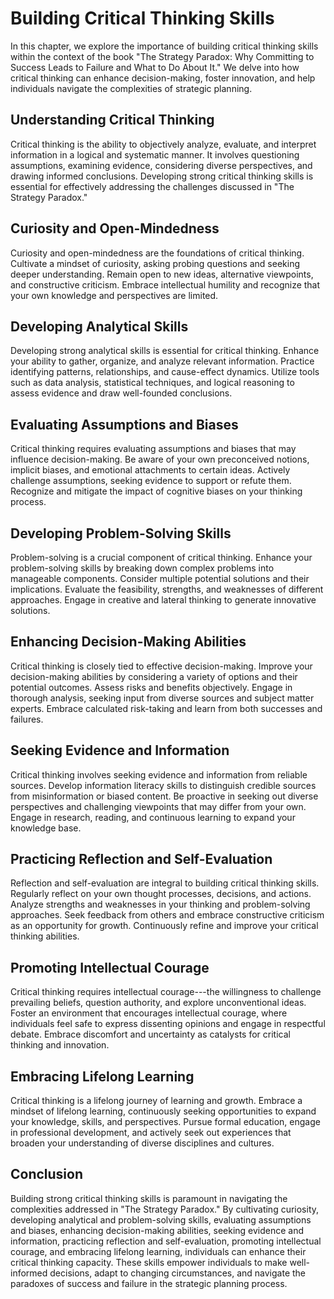 Building Critical Thinking Skills
==========================================

In this chapter, we explore the importance of building critical thinking skills within the context of the book "The Strategy Paradox: Why Committing to Success Leads to Failure and What to Do About It." We delve into how critical thinking can enhance decision-making, foster innovation, and help individuals navigate the complexities of strategic planning.

Understanding Critical Thinking
-------------------------------

Critical thinking is the ability to objectively analyze, evaluate, and interpret information in a logical and systematic manner. It involves questioning assumptions, examining evidence, considering diverse perspectives, and drawing informed conclusions. Developing strong critical thinking skills is essential for effectively addressing the challenges discussed in "The Strategy Paradox."

## Curiosity and Open-Mindedness

Curiosity and open-mindedness are the foundations of critical thinking. Cultivate a mindset of curiosity, asking probing questions and seeking deeper understanding. Remain open to new ideas, alternative viewpoints, and constructive criticism. Embrace intellectual humility and recognize that your own knowledge and perspectives are limited.

## Developing Analytical Skills

Developing strong analytical skills is essential for critical thinking. Enhance your ability to gather, organize, and analyze relevant information. Practice identifying patterns, relationships, and cause-effect dynamics. Utilize tools such as data analysis, statistical techniques, and logical reasoning to assess evidence and draw well-founded conclusions.

## Evaluating Assumptions and Biases

Critical thinking requires evaluating assumptions and biases that may influence decision-making. Be aware of your own preconceived notions, implicit biases, and emotional attachments to certain ideas. Actively challenge assumptions, seeking evidence to support or refute them. Recognize and mitigate the impact of cognitive biases on your thinking process.

## Developing Problem-Solving Skills

Problem-solving is a crucial component of critical thinking. Enhance your problem-solving skills by breaking down complex problems into manageable components. Consider multiple potential solutions and their implications. Evaluate the feasibility, strengths, and weaknesses of different approaches. Engage in creative and lateral thinking to generate innovative solutions.

## Enhancing Decision-Making Abilities

Critical thinking is closely tied to effective decision-making. Improve your decision-making abilities by considering a variety of options and their potential outcomes. Assess risks and benefits objectively. Engage in thorough analysis, seeking input from diverse sources and subject matter experts. Embrace calculated risk-taking and learn from both successes and failures.

## Seeking Evidence and Information

Critical thinking involves seeking evidence and information from reliable sources. Develop information literacy skills to distinguish credible sources from misinformation or biased content. Be proactive in seeking out diverse perspectives and challenging viewpoints that may differ from your own. Engage in research, reading, and continuous learning to expand your knowledge base.

## Practicing Reflection and Self-Evaluation

Reflection and self-evaluation are integral to building critical thinking skills. Regularly reflect on your own thought processes, decisions, and actions. Analyze strengths and weaknesses in your thinking and problem-solving approaches. Seek feedback from others and embrace constructive criticism as an opportunity for growth. Continuously refine and improve your critical thinking abilities.

## Promoting Intellectual Courage

Critical thinking requires intellectual courage---the willingness to challenge prevailing beliefs, question authority, and explore unconventional ideas. Foster an environment that encourages intellectual courage, where individuals feel safe to express dissenting opinions and engage in respectful debate. Embrace discomfort and uncertainty as catalysts for critical thinking and innovation.

## Embracing Lifelong Learning

Critical thinking is a lifelong journey of learning and growth. Embrace a mindset of lifelong learning, continuously seeking opportunities to expand your knowledge, skills, and perspectives. Pursue formal education, engage in professional development, and actively seek out experiences that broaden your understanding of diverse disciplines and cultures.

Conclusion
----------

Building strong critical thinking skills is paramount in navigating the complexities addressed in "The Strategy Paradox." By cultivating curiosity, developing analytical and problem-solving skills, evaluating assumptions and biases, enhancing decision-making abilities, seeking evidence and information, practicing reflection and self-evaluation, promoting intellectual courage, and embracing lifelong learning, individuals can enhance their critical thinking capacity. These skills empower individuals to make well-informed decisions, adapt to changing circumstances, and navigate the paradoxes of success and failure in the strategic planning process.
